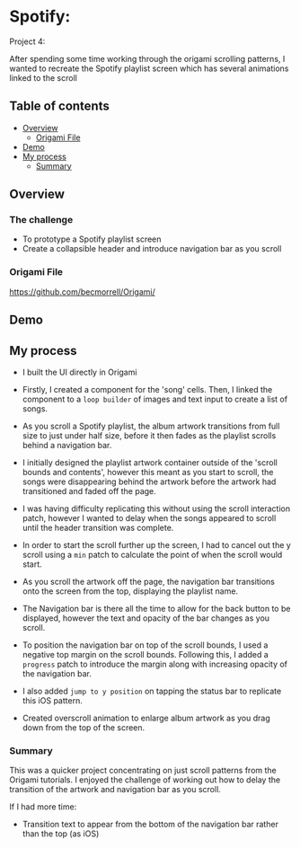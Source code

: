 # Spotify: 

Project 4: 

After spending some time working through the origami scrolling patterns, I wanted to recreate the Spotify playlist screen which has several animations linked to the scroll

## Table of contents

- [Overview](#overview)
  - [Origami File](#Origami-File)
- [Demo](#Demo)
- [My process](#my-process)
  - [Summary](#summary)


## Overview

### The challenge

- To prototype a Spotify playlist screen
- Create a collapsible header and introduce navigation bar as you scroll 


### Origami File 

https://github.com/becmorrell/Origami/

## Demo 




## My process

- I built the UI directly in Origami
- Firstly, I created a component for the 'song' cells. Then, I linked the component to a `loop builder` of images and text input to create a list of songs.

- As you scroll a Spotify playlist, the album artwork transitions from full size to just under half size, before it then fades as the playlist scrolls behind a navigation bar.
- I initially designed the playlist artwork container outside of the 'scroll bounds and contents', however this meant as you start to scroll, the songs were disappearing behind the artwork before the artwork had transitioned and faded off the page.
- I was having difficulty replicating this without using the scroll interaction patch, however I wanted to delay when the songs appeared to scroll until the header transition was complete.
- In order to start the scroll further up the screen, I had to cancel out the y scroll using a `min` patch to calculate the point of when the scroll would start.



- As you scroll the artwork off the page, the navigation bar transitions onto the screen from the top, displaying the playlist name. 
- The Navigation bar is there all the time to allow for the back button to be displayed, however the text and opacity of the bar changes as you scroll. 
- To position the navigation bar on top of the scroll bounds, I used a negative top margin on the scroll bounds. Following this, I added a `progress` patch to introduce the margin along with increasing opacity of the navigation bar.



- I also added `jump to y position` on tapping the status bar to replicate this iOS pattern.
- Created overscroll animation to enlarge album artwork as you drag down from the top of the screen. 


### Summary

This was a quicker project concentrating on just scroll patterns from the Origami tutorials. I enjoyed the challenge of working out how to delay the transition of the artwork and navigation bar as you scroll.



If I had more time: 

- Transition text to appear from the bottom of the navigation bar rather than the top (as iOS)


